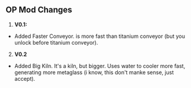 ## OP Mod Changes

1. **V0.1:**
- Added Faster Conveyor. is more fast than titanium conveyor (but you unlock before titanium conveyor).
2. **V0.2**
- Added Big Kiln. It's a kiln, but bigger. Uses water to cooler more fast, generating more metaglass (i know, this don't manke sense, just accept).
